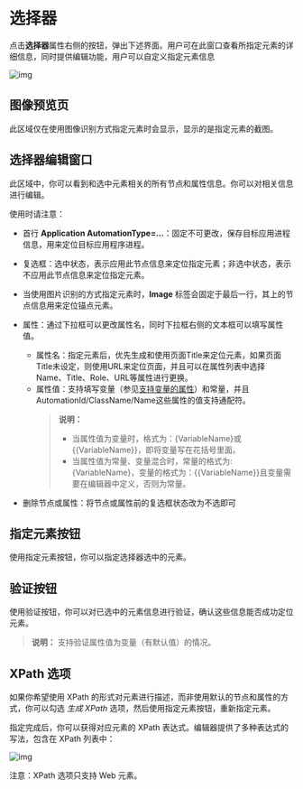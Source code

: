 # 选择器

点击**选择器**属性右侧的按钮，弹出下述界面。用户可在此窗口查看所指定元素的详细信息，同时提供编辑功能，用户可以自定义指定元素信息

![img](https://docimages.blob.core.chinacloudapi.cn/images/Amanda/Tutorial/Selector/%E9%80%89%E6%8B%A9%E5%99%A8%E7%BC%96%E8%BE%91%E5%99%A8.png)

## 图像预览页
此区域仅在使用图像识别方式指定元素时会显示，显示的是指定元素的截图。

## 选择器编辑窗口
此区域中，你可以看到和选中元素相关的所有节点和属性信息。你可以对相关信息进行编辑。

使用时请注意：
- 首行 **Application AutomationType=...**：固定不可更改，保存目标应用进程信息，用来定位目标应用程序进程。
- 复选框：选中状态，表示应用此节点信息来定位指定元素；非选中状态，表示不应用此节点信息来定位指定元素。
- 当使用图片识别的方式指定元素时，**Image** 标签会固定于最后一行，其上的节点信息用来定位锚点元素。
- 属性：通过下拉框可以更改属性名，同时下拉框右侧的文本框可以填写属性值。
  
    - 属性名：指定元素后，优先生成和使用页面Title来定位元素，如果页面Title未设定，则使用URL来定位页面，并且可以在属性列表中选择Name、Title、Role、URL等属性进行更换。
    - 属性值：支持填写变量（参见[支持变量的属性](Activities/../SupportedVariableName.md)）和常量，并且AutomationId/ClassName/Name这些属性的值支持通配符。
      >**说明：**
      >- 当属性值为变量时，格式为：{VariableName}或{{VariableName}}，即将变量写在花括号里面。
      >- 当属性值为常量、变量混合时，常量的格式为:{VariableName}，变量的格式为：{{VariableName}}且变量需要在编辑器中定义，否则为常量。
  
- 删除节点或属性：将节点或属性前的复选框状态改为不选即可

## 指定元素按钮
使用指定元素按钮，你可以指定选择器选中的元素。

## 验证按钮
使用验证按钮，你可以对已选中的元素信息进行验证，确认这些信息能否成功定位元素。
>**说明：**
>支持验证属性值为变量（有默认值）的情况。

## XPath 选项
如果你希望使用 XPath 的形式对元素进行描述，而非使用默认的节点和属性的方式，你可以勾选 *生成 XPath* 选项，然后使用指定元素按钮，重新指定元素。

指定完成后，你可以获得对应元素的 XPath 表达式。编辑器提供了多种表达式的写法，包含在 XPath 列表中：

![img](https://docimages.blob.core.chinacloudapi.cn/images/Amanda/Tutorial/Selector/Xpath%E5%88%97%E8%A1%A8.png)

注意：XPath 选项只支持 Web 元素。